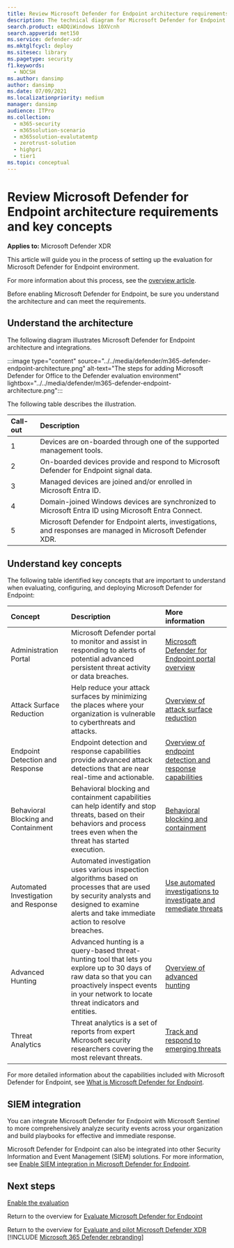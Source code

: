 ```yaml
---
title: Review Microsoft Defender for Endpoint architecture requirements and key concepts
description: The technical diagram for Microsoft Defender for Endpoint in Microsoft Defender XDR will help you understand identity in Microsoft 365 before you build your trial lab or pilot environment.
search.product: eADQiWindows 10XVcnh
search.appverid: met150
ms.service: defender-xdr
ms.mktglfcycl: deploy
ms.sitesec: library
ms.pagetype: security
f1.keywords: 
  - NOCSH
ms.author: dansimp
author: dansimp
ms.date: 07/09/2021
ms.localizationpriority: medium
manager: dansimp
audience: ITPro
ms.collection: 
  - m365-security
  - m365solution-scenario
  - m365solution-evalutatemtp
  - zerotrust-solution
  - highpri
  - tier1
ms.topic: conceptual
---
```


# Review Microsoft Defender for Endpoint architecture requirements and key concepts

**Applies to:**
Microsoft Defender XDR

This article will guide you in the process of setting up the evaluation for Microsoft Defender for Endpoint environment.

For more information about this process, see the [overview article](eval-defender-endpoint-overview.md).

Before enabling Microsoft Defender for Endpoint, be sure you understand the architecture and can meet the requirements.

## Understand the architecture

The following diagram illustrates Microsoft Defender for Endpoint architecture and integrations. 

:::image type="content" source="../../media/defender/m365-defender-endpoint-architecture.png" alt-text="The steps for adding Microsoft Defender for Office to the Defender evaluation environment" lightbox="../../media/defender/m365-defender-endpoint-architecture.png":::

The following table describes the illustration.

Call-out | Description
:---|:---|
1 | Devices are on-boarded through one of the supported management tools. 
2 | On-boarded devices provide and respond to Microsoft Defender for Endpoint signal data.
3 | Managed devices are joined and/or enrolled in Microsoft Entra ID.
4 | Domain-joined Windows devices are synchronized to Microsoft Entra ID using Microsoft Entra Connect.
5 | Microsoft Defender for Endpoint alerts, investigations, and responses are managed in Microsoft Defender XDR.

## Understand key concepts

The following table identified key concepts that are important to understand when evaluating, configuring, and deploying Microsoft Defender for Endpoint: 

Concept | Description | More information
:---|:---|:---|
Administration Portal | Microsoft Defender portal to monitor and assist in responding to alerts of potential advanced persistent threat activity or data breaches. | [Microsoft Defender for Endpoint portal overview](/microsoft-365/security/defender-endpoint/portal-overview)
Attack Surface Reduction | Help reduce your attack surfaces by minimizing the places where your organization is vulnerable to cyberthreats and attacks. | [Overview of attack surface reduction](/microsoft-365/security/defender-endpoint/overview-attack-surface-reduction)
Endpoint Detection and Response | Endpoint detection and response capabilities provide advanced attack detections that are near real-time and actionable. | [Overview of endpoint detection and response capabilities](/microsoft-365/security/defender-endpoint/overview-endpoint-detection-response)
Behavioral Blocking and Containment | Behavioral blocking and containment capabilities can help identify and stop threats, based on their behaviors and process trees even when the threat has started execution. | [Behavioral blocking and containment](/microsoft-365/security/defender-endpoint/behavioral-blocking-containment)
Automated Investigation and Response | Automated investigation uses various inspection algorithms based on processes that are used by security analysts and designed to examine alerts and take immediate action to resolve breaches. | [Use automated investigations to investigate and remediate threats](/microsoft-365/security/defender-endpoint/automated-investigations)
Advanced Hunting | Advanced hunting is a query-based threat-hunting tool that lets you explore up to 30 days of raw data so that you can proactively inspect events in your network to locate threat indicators and entities. | [Overview of advanced hunting](/microsoft-365/security/defender-endpoint/advanced-hunting-overview)
Threat Analytics | Threat analytics is a set of reports from expert Microsoft security researchers covering the most relevant threats. | [Track and respond to emerging threats](/microsoft-365/security/defender-endpoint/threat-analytics)


For more detailed information about the capabilities included with Microsoft Defender for Endpoint, see [What is Microsoft Defender for Endpoint](/microsoft-365/security/defender-endpoint/microsoft-defender-endpoint).

## SIEM integration

You can integrate Microsoft Defender for Endpoint with Microsoft Sentinel to more comprehensively analyze security events across your organization and build playbooks for effective and immediate response. 

Microsoft Defender for Endpoint can also be integrated into other Security Information and Event Management (SIEM) solutions. For more information, see [Enable SIEM integration in Microsoft Defender for Endpoint](/microsoft-365/security/defender-endpoint/enable-siem-integration).


## Next steps
[Enable the evaluation](eval-defender-endpoint-enable-eval.md)

Return to the overview for [Evaluate Microsoft Defender for Endpoint](eval-defender-endpoint-overview.md)

Return to the overview for [Evaluate and pilot Microsoft Defender XDR](eval-overview.md)
[!INCLUDE [Microsoft 365 Defender rebranding](../../includes/defender-m3d-techcommunity.md)]
